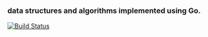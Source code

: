 ### data structures and algorithms implemented using Go.
[![Build Status](https://travis-ci.org/handane123/algorithms.svg?branch=master)](https://travis-ci.org/handane123/algorithms)